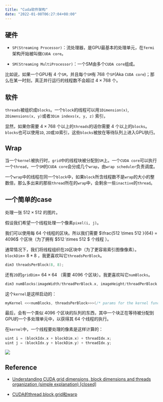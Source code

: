 ```yaml
---
title: "Cuda软件架构"
date: "2022-01-08T06:27:04+08:00"
---
```


## 硬件

- `SP(Streaming Processor)`：流处理器，是GPU最基本的处理单元，在`fermi`架构开始被叫做`CUDA core`。 

- `SM(Streaming MultiProcessor)`：一个SM由多个`CUDA core`组成。

比如说，如果一个GPU有 $4$ 个`SM`，并且每个`SM`有 $768$ 个`SP`(Aka `CUDA core`)；那么在某一时刻，真正并行运行的线程数不会超过 $4 \times 768$ 个。

## 软件

`threads`被组织成`blocks`。一个`block`的线程可以用`1Dimension(x)`, `2Dimensions(x, y)`或者`3Dim indexs(x, y, z)` 索引，

显然，如果你需要 $4 \times 768$ 个以上的`threads`的话你需要 $4$ 个以上的`blocks`。`blocks`也可以使用`1D`, `2D`或`3D`索引，这些`blocks`被放在等待队列上进入GPU执行。

## Wrap

当一个`kernel`被执行时，`grid`中的线程块被分配到`SM`上。一个`CUDA core`可以执行一个`thread`，一个`SM`的`CUDA core`会分成几个`wrap`，由`wrap scheduler`负责调度。

一个`wrap`中的线程在同一个`block`中，如果`block`所含线程数不是`wrap`的大小的整数倍，那么多出来的那些`thread`所在的`wrap`中，会剩余一些`inactive`的`thread`。

## 一个简单的case

处理一张 $512 \times 512$ 的图片。

假设我们希望一个线程处理一个像素`pixel(i, j)`。

我们可以使用每 $64$ 个线程的区块。所以我们需要 $\frac{512 \times 512 }{64} = 4096$ 个区块（为了拥有 $512 \times 512 $ 个线程 ）。

通常情况下，我们将线程组织在`2D`区块中（为了更容易索引图像像素）。`blockDim`= $8 * 8$ ，我更喜欢叫它`threadsPerBlock`。

```cpp
dim3 threadsPerBlock(8, 8);
```

还有`2D`的`gridDim`= $64 \times 64$ （需要 $4096$ 个区块）。我更喜欢叫它`numBlocks`。

```cpp
dim3 numBlocks(imageWidth/threadPerBlock.x, imageHeight/threadPerBlock.y);
```

这个`kernel`是这样启动的：

```cpp
myKernel <<<numBlocks, threadsPerBlock>>>(/* params for the kernel function */)
```

最后，会有一个类似 $4096$ 个区块的队列的东西，其中一个块正在等待被分配到GPU的一个多处理单元中，以获得其 $64$ 个线程的执行。

在`kernel`中，一个线程要处理的像素是这样计算的：

```cpp
uint i = (blockIdx.x + blockDim.x) + threadIdx.x;
uint j = (blockIdx.y + blockDim.y) + threadIdx.y;
```

![]("https://face2ai.com/CUDA-F-2-0-CUDA%E7%BC%96%E7%A8%8B%E6%A8%A1%E5%9E%8B%E6%A6%82%E8%BF%B01/4.png" )

## Reference

- [Understanding CUDA grid dimensions, block dimensions and threads organization (simple explanation) [closed]](https://stackoverflow.com/questions/2392250/understanding-cuda-grid-dimensions-block-dimensions-and-threads-organization-s)

- [CUDA的thread,block,grid和warp](https://zhuanlan.zhihu.com/p/123170285)
